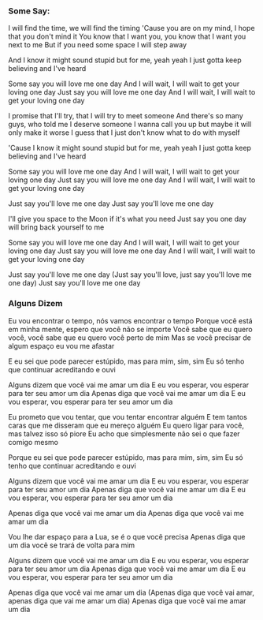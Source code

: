 ### Some Say:

I will find the time, we will find the timing
'Cause you are on my mind, I hope that you don't mind it
You know that I want you, you know that I want you next to me
But if you need some space I will step away

And I know it might sound stupid but for me, yeah yeah
I just gotta keep believing and I've heard

Some say you will love me one day
And I will wait, I will wait to get your loving one day
Just say you will love me one day
And I will wait, I will wait to get your loving one day

I promise that I'll try, that I will try to meet someone
And there's so many guys, who told me I deserve someone
I wanna call you up but maybe it will only make it worse
I guess that I just don't know what to do with myself

'Cause I know it might sound stupid but for me, yeah yeah
I just gotta keep believing and I've heard

Some say you will love me one day
And I will wait, I will wait to get your loving one day
Just say you will love me one day
And I will wait, I will wait to get your loving one day

Just say you'll love me one day
Just say you'll love me one day

I'll give you space to the Moon if it's what you need
Just say you one day will bring back yourself to me

Some say you will love me one day
And I will wait, I will wait to get your loving one day
Just say you will love me one day
And I will wait, I will wait to get your loving one day

Just say you'll love me one day
(Just say you'll love, just say you'll love me one day)
Just say you'll love me one day

### Alguns Dizem

Eu vou encontrar o tempo, nós vamos encontrar o tempo
Porque você está em minha mente, espero que você não se importe
Você sabe que eu quero você, você sabe que eu quero você perto de mim
Mas se você precisar de algum espaço eu vou me afastar

E eu sei que pode parecer estúpido, mas para mim, sim, sim
Eu só tenho que continuar acreditando e ouvi

Alguns dizem que você vai me amar um dia
E eu vou esperar, vou esperar para ter seu amor um dia
Apenas diga que você vai me amar um dia
E eu vou esperar, vou esperar para ter seu amor um dia

Eu prometo que vou tentar, que vou tentar encontrar alguém
E tem tantos caras que me disseram que eu mereço alguém
Eu quero ligar para você, mas talvez isso só piore
Eu acho que simplesmente não sei o que fazer comigo mesmo

Porque eu sei que pode parecer estúpido, mas para mim, sim, sim
Eu só tenho que continuar acreditando e ouvi

Alguns dizem que você vai me amar um dia
E eu vou esperar, vou esperar para ter seu amor um dia
Apenas diga que você vai me amar um dia
E eu vou esperar, vou esperar para ter seu amor um dia

Apenas diga que você vai me amar um dia
Apenas diga que você vai me amar um dia

Vou lhe dar espaço para a Lua, se é o que você precisa
Apenas diga que um dia você se trará de volta para mim

Alguns dizem que você vai me amar um dia
E eu vou esperar, vou esperar para ter seu amor um dia
Apenas diga que você vai me amar um dia
E eu vou esperar, vou esperar para ter seu amor um dia

Apenas diga que você vai me amar um dia
(Apenas diga que você vai amar, apenas diga que vai me amar um dia)
Apenas diga que você vai me amar um dia